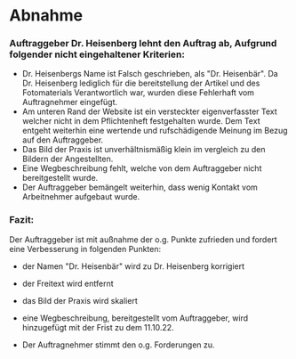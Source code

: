 # Abnahme 

### Auftraggeber Dr. Heisenberg lehnt den Auftrag ab, Aufgrund folgender nicht eingehaltener Kriterien:
- Dr. Heisenbergs Name ist Falsch geschrieben, als "Dr. Heisenbär". Da Dr. Heisenberg lediglich für die bereitstellung der Artikel und des Fotomaterials Verantwortlich war, wurden diese Fehlerhaft vom Auftragnehmer eingefügt.
- Am unteren Rand der Website ist ein versteckter eigenverfasster Text welcher nicht in dem Pflichtenheft festgehalten wurde. Dem Text entgeht weiterhin eine wertende und rufschädigende Meinung im Bezug auf den Auftraggeber.
- Das Bild der Praxis ist unverhältnismäßig klein im vergleich zu den Bildern der Angestellten.
- Eine Wegbeschreibung fehlt, welche von dem Auftraggeber nicht bereitgestellt wurde.
- Der Auftraggeber bemängelt weiterhin, dass wenig Kontakt vom Arbeitnehmer aufgebaut wurde.

### Fazit:
Der Auftraggeber ist mit außnahme der o.g. Punkte zufrieden und fordert eine Verbesserung in folgenden Punkten:
- der Namen "Dr. Heisenbär" wird zu Dr. Heisenberg korrigiert
- der Freitext wird entfernt
- das Bild der Praxis wird skaliert
- eine Wegbeschreibung, bereitgestellt vom Auftraggeber, wird hinzugefügt
mit der Frist zu dem 11.10.22.

- Der Auftragnehmer stimmt den o.g. Forderungen zu.